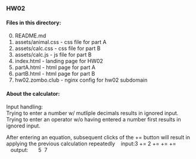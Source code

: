 ### HW02
  
  
#### Files in this directory:
  
0) README.md  
1) assets/animal.css - css file for part A  
2) assets/calc.css - css file for part B  
3) assets/calc.js - js file for part B  
4) index.html - landing page for HW02  
5) partA.html - html page for part A  
6) partB.html - html page for part B  
7) hw02.zombo.club - nginx config for hw02 subdomain
  
#### About the calculator:
Input handling:  
Trying to enter a number w/ mutliple decimals results in ignored input.  
Trying to enter an operator w/o having entered a number first results in ignored input.  
  
After entering an equation, subsequent clicks of the += button will result
in applying the previous calculation repeatedly
&nbsp;&nbsp;&nbsp;input:3&nbsp;+=&nbsp;2&nbsp;+=&nbsp;+=&nbsp;+=  
&nbsp;&nbsp;     output:&nbsp;&nbsp;&nbsp;&nbsp;&nbsp;&nbsp;&nbsp;5&nbsp;&nbsp;7&nbsp;&nbsp;